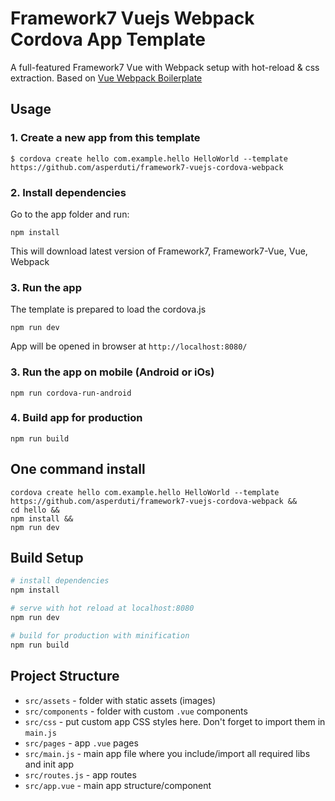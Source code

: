 # Framework7 Vuejs Webpack Cordova App Template

A full-featured Framework7 Vue with Webpack setup with hot-reload & css extraction. Based on [Vue Webpack Boilerplate](https://github.com/vuejs-templates/webpack)

## Usage

### 1. Create a new app from this template
```
$ cordova create hello com.example.hello HelloWorld --template https://github.com/asperduti/framework7-vuejs-cordova-webpack
```

### 2. Install dependencies

Go to the app folder and run:
```
npm install
```

This will download latest version of Framework7, Framework7-Vue, Vue, Webpack

### 3. Run the app

The template is prepared to load the cordova.js

```
npm run dev
```
App will be opened in browser at `http://localhost:8080/`

### 3. Run the app on mobile (Android or iOs)

```
npm run cordova-run-android
```

### 4. Build app for production

```
npm run build
```

## One command install

```
cordova create hello com.example.hello HelloWorld --template https://github.com/asperduti/framework7-vuejs-cordova-webpack &&
cd hello &&
npm install &&
npm run dev
```

## Build Setup

``` bash
# install dependencies
npm install

# serve with hot reload at localhost:8080
npm run dev

# build for production with minification
npm run build
```

## Project Structure

* `src/assets` - folder with static assets (images)
* `src/components` - folder with custom `.vue` components
* `src/css` - put custom app CSS styles here. Don't forget to import them in `main.js`
* `src/pages` - app `.vue` pages
* `src/main.js` - main app file where you include/import all required libs and init app
* `src/routes.js` - app routes
* `src/app.vue` - main app structure/component
